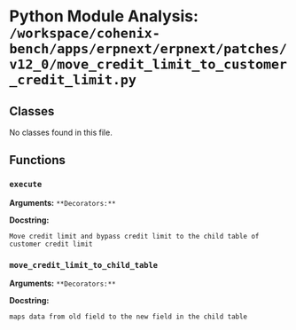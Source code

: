# Python Module Analysis: `/workspace/cohenix-bench/apps/erpnext/erpnext/patches/v12_0/move_credit_limit_to_customer_credit_limit.py`

## Classes

No classes found in this file.


## Functions

### `execute`
**Arguments:** ``
**Decorators:** ``

**Docstring:**
```
Move credit limit and bypass credit limit to the child table of customer credit limit
```
### `move_credit_limit_to_child_table`
**Arguments:** ``
**Decorators:** ``

**Docstring:**
```
maps data from old field to the new field in the child table
```


